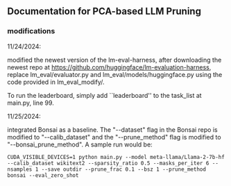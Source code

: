 ## Documentation for PCA-based LLM Pruning

### modifications

11/24/2024:

modified the newest version of the lm-eval-harness, after downloading the newest repo at https://github.com/huggingface/lm-evaluation-harness, replace lm_eval/evaluator.py and lm_eval/models/huggingface.py using the code provided in lm_eval_modify/.

To run the leaderboard, simply add ``leaderboard'' to the task\_list at main.py, line 99.

11/25/2024:

integrated Bonsai as a baseline. The "--dataset" flag in the Bonsai repo is modified to "--calib_dataset" and the "--prune_method" flag is modified to "--bonsai_prune_method". A sample run would be:

```
CUDA_VISIBLE_DEVICES=1 python main.py --model meta-llama/Llama-2-7b-hf --calib_dataset wikitext2 --sparsity_ratio 0.5 --masks_per_iter 6 --nsamples 1 --save outdir --prune_frac 0.1 --bsz 1 --prune_method bonsai --eval_zero_shot
```